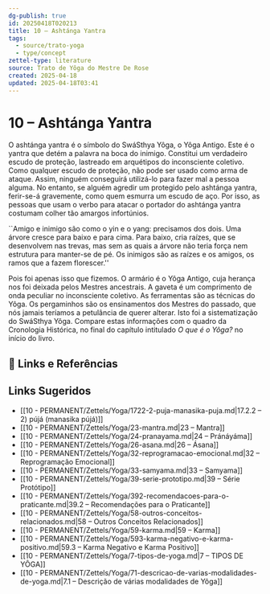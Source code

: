 ```yaml
---
dg-publish: true
id: 20250418T020213
title: 10 – Ashtánga Yantra
tags:
  - source/trato-yoga
  - type/concept
zettel-type: literature
source: Trato de Yôga do Mestre De Rose
created: 2025-04-18
updated: 2025-04-18T03:41
---
```


# 10 – Ashtánga Yantra

O ashtánga yantra é o símbolo do SwáSthya Yôga, o Yôga Antigo. Este é o yantra que detém a palavra na boca do inimigo. Constitui um verdadeiro escudo de proteção, lastreado em arquétipos do inconsciente coletivo. Como qualquer escudo de proteção, não pode ser usado como arma de ataque. Assim, ninguém conseguirá utilizá-lo para fazer mal a pessoa alguma. No entanto, se alguém agredir um protegido pelo ashtánga yantra, ferir-se-á gravemente, como quem esmurra um escudo de aço. Por isso, as pessoas que usam o verbo para atacar o portador do ashtánga yantra costumam colher tão amargos infortúnios.

``Amigo e inimigo são como o yin e o yang: precisamos dos dois. Uma árvore cresce para baixo e para cima. Para baixo, cria raízes, que se desenvolvem nas trevas, mas sem as quais a árvore não teria força nem estrutura para manter-se de pé. Os inimigos são as raízes e os amigos, os ramos que a fazem florescer.''

Pois foi apenas isso que fizemos. O armário é o Yôga Antigo, cuja herança nos foi deixada pelos Mestres ancestrais. A gaveta é um comprimento de onda peculiar no inconsciente coletivo. As ferramentas são as técnicas do Yôga. Os pergaminhos são os ensinamentos dos Mestres do passado, que nós jamais teríamos a petulância de querer alterar. Isto foi a sistematização do SwáSthya Yôga. Compare estas informações com o quadro da Cronologia Histórica, no final do capítulo intitulado *O que é o Yôga?* no início do livro.

## 🔗 Links e Referências

## Links Sugeridos

- [[10 - PERMANENT/Zettels/Yoga/1722-2-puja-manasika-puja.md\|17.2.2 – 2) pújá (manasika pújá)]]
- [[10 - PERMANENT/Zettels/Yoga/23-mantra.md\|23 – Mantra]]
- [[10 - PERMANENT/Zettels/Yoga/24-pranayama.md\|24 – Pránáyáma]]
- [[10 - PERMANENT/Zettels/Yoga/26-asana.md\|26 – Ásana]]
- [[10 - PERMANENT/Zettels/Yoga/32-reprogramacao-emocional.md\|32 – Reprogramação Emocional]]
- [[10 - PERMANENT/Zettels/Yoga/33-samyama.md\|33 – Samyama]]
- [[10 - PERMANENT/Zettels/Yoga/39-serie-prototipo.md\|39 – Série Protótipo]]
- [[10 - PERMANENT/Zettels/Yoga/392-recomendacoes-para-o-praticante.md\|39.2 – Recomendações para o Praticante]]
- [[10 - PERMANENT/Zettels/Yoga/58-outros-conceitos-relacionados.md\|58 – Outros Conceitos Relacionados]]
- [[10 - PERMANENT/Zettels/Yoga/59-karma.md\|59 – Karma]]
- [[10 - PERMANENT/Zettels/Yoga/593-karma-negativo-e-karma-positivo.md\|59.3 – Karma Negativo e Karma Positivo]]
- [[10 - PERMANENT/Zettels/Yoga/7-tipos-de-yoga.md\|7 – TIPOS DE YÔGA]]
- [[10 - PERMANENT/Zettels/Yoga/71-descricao-de-varias-modalidades-de-yoga.md\|7.1 – Descrição de várias modalidades de Yôga]]